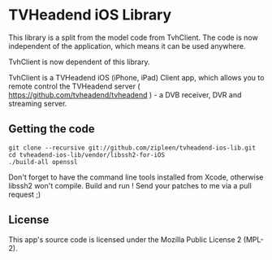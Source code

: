 TVHeadend iOS Library 
=======================

This library is a split from the model code from TvhClient. The code is now independent of the application, which means it can be used anywhere. 

TvhClient is now dependent of this library. 

TvhClient is a TVHeadend iOS (iPhone, iPad) Client app, which allows you to remote control the TVHeadend server  ( https://github.com/tvheadend/tvheadend ) - a DVB receiver, DVR and streaming server.

## Getting the code

    git clone --recursive git://github.com/zipleen/tvheadend-ios-lib.git
    cd tvheadend-ios-lib/vendor/libssh2-for-iOS
    ./build-all openssl

Don't forget to have the command line tools installed from Xcode, otherwise libssh2 won't compile.
Build and run ! Send your patches to me via a pull request ;)

## License

This app's source code is licensed under the Mozilla Public License 2 (MPL-2). 


